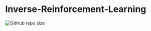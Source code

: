 # Inverse-Reinforcement-Learning
![GitHub repo size](https://img.shields.io/github/repo-size/yifanwu2828/Inverse-Reinforcement-Learning)
